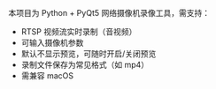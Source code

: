 <!-- Use this file to provide workspace-specific custom instructions to Copilot. For more details, visit https://code.visualstudio.com/docs/copilot/copilot-customization#_use-a-githubcopilotinstructionsmd-file -->

本项目为 Python + PyQt5 网络摄像机录像工具，需支持：
- RTSP 视频流实时录制（音视频）
- 可输入摄像机参数
- 默认不显示预览，可随时开启/关闭预览
- 录制文件保存为常见格式（如 mp4）
- 需兼容 macOS
